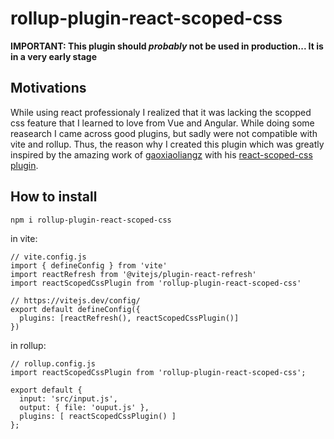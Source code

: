 # rollup-plugin-react-scoped-css

**IMPORTANT: This plugin should *probably* not be used in production... It is in a very early stage**

## Motivations
While using react professionaly I realized that it was lacking the scopped css feature that I learned to love from Vue and Angular. While doing some reasearch I came across good plugins, but sadly were not compatible with vite and rollup. Thus, the reason why I created this plugin which was greatly inspired by the amazing work of [gaoxiaoliangz](https://github.com/gaoxiaoliangz) with his [react-scoped-css plugin](https://github.com/gaoxiaoliangz/react-scoped-css).

## How to install

```sh
npm i rollup-plugin-react-scoped-css
```

in vite:
```
// vite.config.js
import { defineConfig } from 'vite'
import reactRefresh from '@vitejs/plugin-react-refresh'
import reactScopedCssPlugin from 'rollup-plugin-react-scoped-css'

// https://vitejs.dev/config/
export default defineConfig({
  plugins: [reactRefresh(), reactScopedCssPlugin()]
})
```

in rollup:
```
// rollup.config.js
import reactScopedCssPlugin from 'rollup-plugin-react-scoped-css';

export default {
  input: 'src/input.js',
  output: { file: 'ouput.js' },
  plugins: [ reactScopedCssPlugin() ]
};
```
